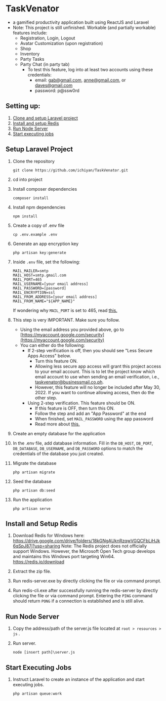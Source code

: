# TaskVenator
- a gamified productivity application built using ReactJS and Laravel
- Note: This project is still unfinished. Workable (and partially workable) features include:
    - Registration, Login, Logout
    - Avatar Customization (upon registration)
    - Shop
    - Inventory
    - Party Tasks
    - Party Chat (in party tab)
        - To test this feature, log into at least two accounts using these credentials: 
            - email: gab@gmail.com, anne@gmail.com, or daves@gmail.com 
        	- password: p@ssw0rd
  

## Setting up:
1. [Clone and setup Laravel project](#setup-laravel-project)
2. [Install and setup Redis](#install-and-setup-redis)
3. [Run Node Server](#run-node-server)
4. [Start executing jobs](#start-executing-jobs)


## Setup Laravel Project

1. Clone the repository

   ```
   git clone https://github.com/ichiyan/TaskVenator.git
   ```
2. cd into project
3. Install composer dependencies

    ```
    composer install
    ```
4. Install npm dependencies

    ```
    npm install
    ```
5. Create a copy of .env file

    ```
    cp .env.example .env
    ```
6. Generate an app encryption key

    ```
    php artisan key:generate
    ```
7. Inside `.env` file, set the following:
    
    ```
    MAIL_MAILER=smtp
    MAIL_HOST=smtp.gmail.com
    MAIL_PORT=465
    MAIL_USERNAME=[your email address]
    MAIL_PASSWORD=[password]
    MAIL_ENCRYPTION=ssl
    MAIL_FROM_ADDRESS=[your email address]
    MAIL_FROM_NAME="${APP_NAME}"
    ```
    If wondering why `MAIL_PORT` is set to 465, read [this.](https://support.google.com/mail/answer/7126229?hl=en#zippy=%2Cstep-change-smtp-other-settings-in-your-email-client)

8. This step is very IMPORTANT. Make sure you follow.
    - Using the email address you provided above, go to [https://myaccount.google.com/security](https://myaccount.google.com/security)
    - You can either do the following:
        - If 2-step verification is off, then you should see "Less Secure Apps Access" below.
            - Turn this feature ON. 
            - Allowing less secure app access will grant this project access to your email account. This is to let the project know which email account to use when sending an email verification, i.e., taskvenator@businessmail.co.ph.
            - However, this feature will no longer be included after May 30, 2022. If you want to continue allowing access, then do the other step.
        - Using 2-step verification. This feature should be ON.
            - If this feature is OFF, then turn this ON. 
            - Follow the step and add an "App Password" at the end
            - When finished, set `MAIL_PASSWORD` using the app password
            - Read more about [this.](https://support.google.com/accounts/answer/185833?authuser=1#zippy=)

9. Create an empty database for the application

10. In the .env file, add database information. Fill in the ```DB_HOST```, ```DB_PORT```, ```DB_DATABASE```, ```DB_USERNAME```, and ```DB_PASSWORD``` options to match the credentials of the database you    just created.

11. Migrate the database

    ```
    php artisan migrate
    ```
12. Seed the database

    ```
    php artisan db:seed
    ```
    
13. Run the application 
  
    ```
    php artisan serve
    ```

## Install and Setup Redis

1. Download Redis for Windows here: https://drive.google.com/drive/folders/18kGNgAUknRzqwVGQCFbLiHJk6qSpJ87j?usp=sharing
   Note: The Redis project does not officially support Windows. However, the Microsoft Open Tech group develops and maintains this Windows port targeting Win64. 
   https://redis.io/download

2. Extract the zip file.
3. Run redis-server.exe by directly clicking the file or via command prompt.
4. Run redis-cli.exe after successfully running the redis-server by directly clicking the file or via command prompt. Entering the `` PING `` command should return `` PONG `` if a connection is established and is still alive.


## Run Node Server

1. Copy the address/path of the server.js file located at `` root > resources > js `` .
2. Run server.

   ```
   node [insert path]\server.js
   ```

## Start Executing Jobs

1. Instruct Laravel to create an instance of the application and start executing jobs.

   ```
   php artisan queue:work
   ```

